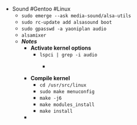 - Sound #Gentoo #Linux
	- `sudo emerge --ask media-sound/alsa-utils`
	- `sudo rc-update add alsasound boot`
	- `sudo gpasswd -a yaoniplan audio`
	- `alsamixer`
	- ***Notes***
		- **Activate kernel options**
			- `lspci | grep -i audio`
				- ```
				  ```
		- **Compile kernel**
			- `cd /usr/src/linux`
			- `sudo make menuconfig`
			- `make -j6`
			- `make modules_install`
			- `make install`
		-